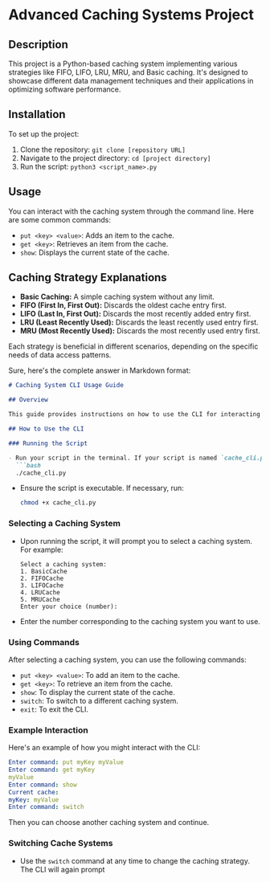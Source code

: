 # Advanced Caching Systems Project

## Description
This project is a Python-based caching system implementing various strategies like FIFO, LIFO, LRU, MRU, and Basic caching. It's designed to showcase different data management techniques and their applications in optimizing software performance.

## Installation
To set up the project:
1. Clone the repository: `git clone [repository URL]`
2. Navigate to the project directory: `cd [project directory]`
3. Run the script: `python3 <script_name>.py`

## Usage
You can interact with the caching system through the command line. Here are some common commands:
- `put <key> <value>`: Adds an item to the cache.
- `get <key>`: Retrieves an item from the cache.
- `show`: Displays the current state of the cache.

## Caching Strategy Explanations
- **Basic Caching:** A simple caching system without any limit.
- **FIFO (First In, First Out):** Discards the oldest cache entry first.
- **LIFO (Last In, First Out):** Discards the most recently added entry first.
- **LRU (Least Recently Used):** Discards the least recently used entry first.
- **MRU (Most Recently Used):** Discards the most recently used entry first.

Each strategy is beneficial in different scenarios, depending on the specific needs of data access patterns.


Sure, here's the complete answer in Markdown format:

```markdown
# Caching System CLI Usage Guide

## Overview

This guide provides instructions on how to use the CLI for interacting with various caching systems. It includes BasicCache, FIFOCache, LIFOCache, LRUCache, and MRUCache, each implementing different caching strategies.

## How to Use the CLI

### Running the Script

- Run your script in the terminal. If your script is named `cache_cli.py`, execute:
  ```bash
  ./cache_cli.py
  ```
- Ensure the script is executable. If necessary, run:
  ```bash
  chmod +x cache_cli.py
  ```

### Selecting a Caching System

- Upon running the script, it will prompt you to select a caching system. For example:
  ```
  Select a caching system:
  1. BasicCache
  2. FIFOCache
  3. LIFOCache
  4. LRUCache
  5. MRUCache
  Enter your choice (number):
  ```
- Enter the number corresponding to the caching system you want to use.

### Using Commands

After selecting a caching system, you can use the following commands:
- `put <key> <value>`: To add an item to the cache.
- `get <key>`: To retrieve an item from the cache.
- `show`: To display the current state of the cache.
- `switch`: To switch to a different caching system.
- `exit`: To exit the CLI.

### Example Interaction

Here's an example of how you might interact with the CLI:
```yaml
Enter command: put myKey myValue
Enter command: get myKey
myValue
Enter command: show
Current cache:
myKey: myValue
Enter command: switch
```
Then you can choose another caching system and continue.

### Switching Cache Systems

- Use the `switch` command at any time to change the caching strategy. The CLI will again prompt